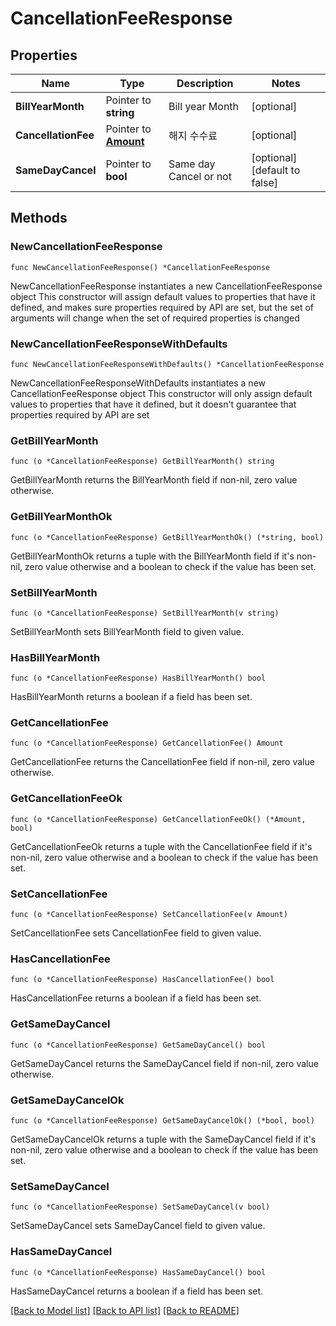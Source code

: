 # CancellationFeeResponse

## Properties

Name | Type | Description | Notes
------------ | ------------- | ------------- | -------------
**BillYearMonth** | Pointer to **string** | Bill year Month | [optional] 
**CancellationFee** | Pointer to [**Amount**](Amount.md) | 해지 수수료 | [optional] 
**SameDayCancel** | Pointer to **bool** | Same day Cancel or not | [optional] [default to false]

## Methods

### NewCancellationFeeResponse

`func NewCancellationFeeResponse() *CancellationFeeResponse`

NewCancellationFeeResponse instantiates a new CancellationFeeResponse object
This constructor will assign default values to properties that have it defined,
and makes sure properties required by API are set, but the set of arguments
will change when the set of required properties is changed

### NewCancellationFeeResponseWithDefaults

`func NewCancellationFeeResponseWithDefaults() *CancellationFeeResponse`

NewCancellationFeeResponseWithDefaults instantiates a new CancellationFeeResponse object
This constructor will only assign default values to properties that have it defined,
but it doesn't guarantee that properties required by API are set

### GetBillYearMonth

`func (o *CancellationFeeResponse) GetBillYearMonth() string`

GetBillYearMonth returns the BillYearMonth field if non-nil, zero value otherwise.

### GetBillYearMonthOk

`func (o *CancellationFeeResponse) GetBillYearMonthOk() (*string, bool)`

GetBillYearMonthOk returns a tuple with the BillYearMonth field if it's non-nil, zero value otherwise
and a boolean to check if the value has been set.

### SetBillYearMonth

`func (o *CancellationFeeResponse) SetBillYearMonth(v string)`

SetBillYearMonth sets BillYearMonth field to given value.

### HasBillYearMonth

`func (o *CancellationFeeResponse) HasBillYearMonth() bool`

HasBillYearMonth returns a boolean if a field has been set.

### GetCancellationFee

`func (o *CancellationFeeResponse) GetCancellationFee() Amount`

GetCancellationFee returns the CancellationFee field if non-nil, zero value otherwise.

### GetCancellationFeeOk

`func (o *CancellationFeeResponse) GetCancellationFeeOk() (*Amount, bool)`

GetCancellationFeeOk returns a tuple with the CancellationFee field if it's non-nil, zero value otherwise
and a boolean to check if the value has been set.

### SetCancellationFee

`func (o *CancellationFeeResponse) SetCancellationFee(v Amount)`

SetCancellationFee sets CancellationFee field to given value.

### HasCancellationFee

`func (o *CancellationFeeResponse) HasCancellationFee() bool`

HasCancellationFee returns a boolean if a field has been set.

### GetSameDayCancel

`func (o *CancellationFeeResponse) GetSameDayCancel() bool`

GetSameDayCancel returns the SameDayCancel field if non-nil, zero value otherwise.

### GetSameDayCancelOk

`func (o *CancellationFeeResponse) GetSameDayCancelOk() (*bool, bool)`

GetSameDayCancelOk returns a tuple with the SameDayCancel field if it's non-nil, zero value otherwise
and a boolean to check if the value has been set.

### SetSameDayCancel

`func (o *CancellationFeeResponse) SetSameDayCancel(v bool)`

SetSameDayCancel sets SameDayCancel field to given value.

### HasSameDayCancel

`func (o *CancellationFeeResponse) HasSameDayCancel() bool`

HasSameDayCancel returns a boolean if a field has been set.


[[Back to Model list]](../README.md#documentation-for-models) [[Back to API list]](../README.md#documentation-for-api-endpoints) [[Back to README]](../README.md)


